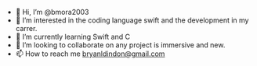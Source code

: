 - 👋 Hi, I’m @bmora2003
- 👀 I’m interested in the coding language swift and the development in my carrer. 
- 🌱 I’m currently learning Swift and C
- 💞️ I’m looking to collaborate on any project is immersive and new. 
- 📫 How to reach me bryanldindon@gmail.com

<!---
bmora2003/bmora2003 is a ✨ special ✨ repository because its `README.md` (this file) appears on your GitHub profile.
You can click the Preview link to take a look at your changes.
--->
